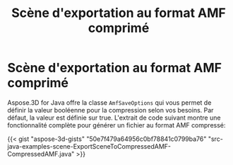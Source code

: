 ﻿---
title: Scène d'exportation au format AMF comprimé
type: docs
weight: 60
url: /fr/java/export-scene-to-compressed-amf-format/
description: Aspose.3D for Java offre la classe AmfSaveOptions qui vous permet de définir la valeur booléenne pour la compression selon vos besoins.
---
# **Scène d'exportation au format AMF comprimé**
Aspose.3D for Java offre la classe `AmfSaveOptions` qui vous permet de définir la valeur booléenne pour la compression selon vos besoins. Par défaut, la valeur est définie sur true. L'extrait de code suivant montre une fonctionnalité complète pour générer un fichier au format AMF compressé:

{{< gist "aspose-3d-gists" "50e7f479a64956c0bf78841c0799ba76" "src-java-examples-scene-ExportSceneToCompressedAMF-CompressedAMF.java" >}}
